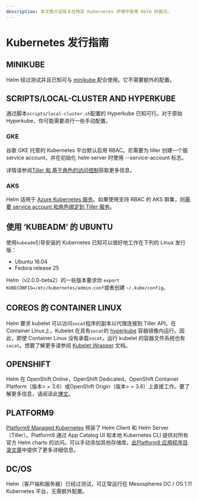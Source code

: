 ```yaml
---
description: 本文章介绍有关在特定 Kubernetes 环境中使用 Helm 的情况。
---
```


# Kubernetes 发行指南

## MINIKUBE

Helm 经过测试并且已知可与 [minikube ](https://github.com/kubernetes/minikube)配合使用。它不需要额外的配置。

## SCRIPTS/LOCAL-CLUSTER AND HYPERKUBE

通过脚本`scripts/local-cluster.sh`配置的 Hyperkube 已知可行。对于原始Hyperkube，你可能需要进行一些手动配置。

### GKE <a id="gke"></a>

谷歌 GKE 托管的 Kubernetes 平台默认启用 RBAC。尼需要为 tiller 创建一个服service account，并在初始化 helm server 时使用 --service-account 标志。

详情请参阅[Tiller 和 基于角色的访问控制](ji-yu-jiao-se-de-fang-wen-kong-zhi.md)获取更多信息。

###  AKS <a id="aks"></a>

Helm 适用于 [Azure Kubernetes 服务](https://docs.microsoft.com/en-us/azure/aks/kubernetes-helm)。如果使用支持 RBAC 的 AKS 群集，则[需要 service account 和角色绑定到 Tiller 服务](https://docs.microsoft.com/en-us/azure/aks/kubernetes-helm#create-a-service-account)。

## 使用 ‘KUBEADM’ 的 UBUNTU 

使用`kubeadm`引导安装的 Kubernetes 已知可以很好地工作在下列的 Linux 发行版：

* Ubuntu 16.04
* Fedora release 25

Helm（v2.0.0-beta2）的一些版本要求你 `export KUBECONFIG=/etc/kubernetes/admin.conf`或者创建  `~/.kube/config`。

## COREOS 的 CONTAINER LINUX

Helm 要求 kubelet 可以访问`socat`程序的副本以代理连接到 Tiller API。在 Container Linux上，Kubelet 在具有`socat`的 [hyperkube](https://github.com/kubernetes/kubernetes/tree/master/cluster/images/hyperkube) 容器镜像内运行。因此，即使 Container Linux 没有承载`socat`，运行 kubelet 的容器​​文件系统也有`socat`。想要了解更多请参阅 [Kubelet Wrapper](https://coreos.com/tectonic/docs/latest/tutorials/sandbox/index.html) 文档。

## OPENSHIFT

Helm 在 OpenShift Online，OpenShift Dedicated，OpenShift Container Platform（版本&gt; = 3.6）或OpenShift Origin（版本&gt; = 3.6）上直接工作。要了解更多信息，请阅读此[博文](https://blog.openshift.com/getting-started-helm-openshift/)。

## PLATFORM9

[Platform9 Managed Kubernetes](https://platform9.com/managed-kubernetes/?utm_source=helm_distro_notes) 预装了 Helm Client 和 Helm Server（Tiller）。Platform9 通过 App Catalog UI 和本地 Kubernetes CLI 提供对所有官方 Helm charts 的访问。可以手动添加其他存储库。[此Platform9 应用程序目录文章](https://docs.platform9.com/kubernetes/deploying-kubernetes-apps-platform9-managed-kubernetes/)中提供了更多详细信息。

## DC/OS

Helm（客户端和服务器）已经过测试，可正常运行在 Mesospheres DC / OS 1.11 Kubernetes 平台，无需额外配置。

